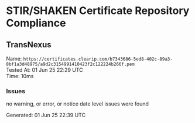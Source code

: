 # STIR/SHAKEN Certificate Repository Compliance

## TransNexus

Name: `https://certificates.clearip.com/b7343686-5ed8-402c-89a3-8bf1a3d48975/a9d2c3154991410423f2c122224b266f.pem`\
Tested At: 01 Jun 25 22:29 UTC\
Time: 10ms

### Issues

no warning, or error, or notice date level issues were found

Generated: 01 Jun 25 22:39 UTC